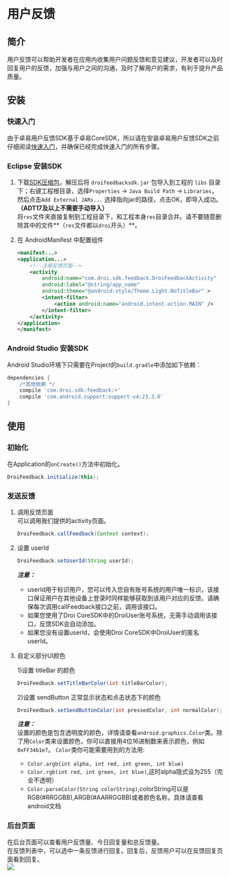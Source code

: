 ﻿# 用户反馈

## 简介
用户反馈可以帮助开发者在应用内收集用户问题反馈和意见建议，开发者可以及时回复用户的反馈，加强与用户之间的沟通，及时了解用户的需求，有利于提升产品质量。

## 安装
### 快速入门
由于卓易用户反馈SDK基于卓易CoreSDK，所以请在安装卓易用户反馈SDK之前仔细阅读[快速入门](http://baastest.droi.cn/Index/docStart.html)，并确保已经完成快速入门的所有步骤。

### Eclipse 安装SDK
1. 下载[SDK压缩包]()，解压后将 `droifeedbacksdk.jar` 包导入到工程的 `libs` 目录下；右键工程根目录，选择`Properties` -> `Java Build Path` -> `Libraries`，然后点击`Add External JARs...` 选择指向jar的路径，点击OK，即导入成功。**（ADT17及以上不需要手动导入）**  
将`res`文件夹直接复制到工程目录下，和工程本身`res`目录合并。请不要随意删除其中的文件**（`res`文件都以`droi`开头）**。

2. 在 AndroidManifest 中配置组件 

    ``` xml
    <manifest...>
    <application...>
        <!--注册反馈页面-->
        <activity
            android:name="com.droi.sdk.feedback.DroiFeedbackActivity"
            android:label="@string/app_name"
            android:theme="@android:style/Theme.Light.NoTitleBar" >
            <intent-filter>
                <action android:name="android.intent.action.MAIN" />
            </intent-filter>
        </activity>
    </application>
    </manifest>
    ```

### Android Studio 安装SDK
Android Studio环境下只需要在Project的`build.gradle`中添加如下依赖：
``` groovy
dependencies {
    /*其他依赖 */
    compile 'com.droi.sdk:feedback:+'
    compile 'com.android.support:support-v4:23.3.0'
}
```

## 使用
### 初始化
在Application的`onCreate()`方法中初始化。
``` java
DroiFeedback.initialize(this);
```

### 发送反馈
1. 调用反馈页面  
	可以调用我们提供的activity页面。  
    ``` java
    DroiFeedback.callFeedback(Context context);
    ```

2. 设置 userId
    ``` java
    DroiFeedback.setUserId(String userId);
    ```   
	***注意：***
	* userId用于标识用户，您可以传入您自有账号系统的用户唯一标识，该接口保证用户在其他设备上登录时同样能够获取到该用户对应的反馈。请确保每次调用callFeedback接口之前，调用该接口。  
	* 如果您使用了Droi CoreSDK中的DroiUser账号系统，无需手动调用该接口，反馈SDK会自动添加。  
	* 如果您没有设置userId，会使用Droi CoreSDK中DroiUser的匿名userId。

3. 自定义部分UI颜色

    1)设置 titleBar 的颜色
    ``` java
    DroiFeedback.setTitleBarColor(int titleBarColor);
    ```
    
    2)设置 sendButton 正常显示状态和点击状态下的颜色
    ``` java
    DroiFeedback.setSendButtonColor(int pressedColor, int normalColor);
    ```
    
    ***注意：***  
    设置的颜色是包含透明度的颜色，详情请查看`android.graphics.Color`类。除了用`Color`类来设置颜色，你可以直接用4位16进制数来表示颜色，例如`0xFF34b1e7`。
`Color`类你可能需要用到的方法用:
   * `Color.argb(int alpha, int red, int green, int blue)`
   * `Color.rgb(int red, int green, int blue)`,这时alpha隐式设为255（完全不透明）
   * `Color.parseColor(String colorString)`,colorString可以是RGB(#RRGGBB),ARGB(#AARRGGBB)或者颜色名称，具体请查看android文档

### 后台页面
在后台页面可以查看用户反馈量、今日回复量和总反馈量。  
在反馈列表中，可以选中一条反馈进行回复。回复后，反馈用户可以在反馈回复页面看到回复。  
![](http://baastest.droi.cn/Uploads/DocFile/5767a3458345f.png)